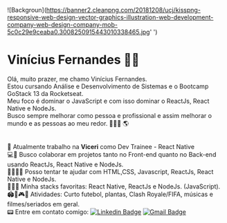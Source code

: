 ![Backgroun](https://banner2.cleanpng.com/20181208/ucj/kisspng-responsive-web-design-vector-graphics-illustration-web-development-company-web-design-company-mob-5c0c29e9ceaba0.3008250915443010338465.jpg' ')
# Vinícius Fernandes  🖖🏽
Olá, muito prazer, me chamo Vinícius Fernandes.
<br/> Estou cursando Análise e Desenvolvimento de Sistemas e o Bootcamp GoStack 13 da Rocketseat.
<br/> Meu foco é dominar o JavaScript e com isso dominar o ReactJs, React Native e NodeJs. 
<br/> Busco sempre melhorar como pessoa e profissional e assim melhorar o mundo e as pessoas ao meu redor. 👨🏽‍💻 🌎


<br/> 🚀 Atualmente trabalho na **Viceri** como Dev Trainee - React Native
<br/> 💻💙 Busco colaborar em projetos tanto no Front-end quanto no Back-end usando ReactJs, React Native e NodeJs. 
<br/> 🤞🏼🤙🏽 Posso tentar te ajudar com HTML,CSS, Javascript,  ReactJs, React Native e NodeJs.
<br/> 👨🏽‍💻 Minha stacks favoritas: React Native, ReactJs e NodeJs. (JavaScript).
<br/> 🏟️🎄🎮🎵 Atividades: Curto futebol, plantas, Clash Royale/FIFA, músicas e filmes/seriados em geral.
<br/> 📟 Entre em contato comigo: [![Linkedin Badge](https://img.shields.io/badge/-ViníciusFernandes-blue?style=flat-square&logo=Linkedin&logoColor=white&link=https://https://www.linkedin.com/in/viniclefer/)](https://www.linkedin.com/in/viniclefer/) 
[![Gmail Badge](https://img.shields.io/badge/-viniciusclementefernandes@gmail.com-c14438?style=flat-square&logo=Gmail&logoColor=white&link=mailto:viniciusclementefernandes@gmail.com)](mailto:viniciusclementefernandes@gmail.com)
